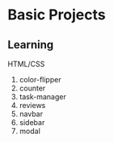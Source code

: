# Basic Projects

## Learning

HTML/CSS

1. color-flipper
2. counter
3. task-manager
4. reviews
5. navbar
6. sidebar
7. modal
